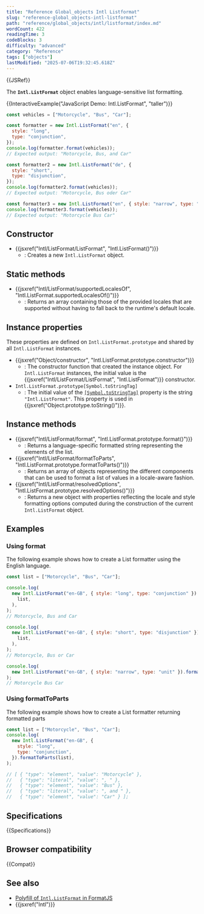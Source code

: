 ```yaml
---
title: "Reference Global_objects Intl Listformat"
slug: "reference-global_objects-intl-listformat"
path: "reference/global_objects/intl/listformat/index.md"
wordCount: 422
readingTime: 3
codeBlocks: 3
difficulty: "advanced"
category: "Reference"
tags: ["objects"]
lastModified: "2025-07-06T19:32:45.618Z"
---
```



{{JSRef}}

The **`Intl.ListFormat`** object enables language-sensitive list formatting.

{{InteractiveExample("JavaScript Demo: Intl.ListFormat", "taller")}}

```js interactive-example
const vehicles = ["Motorcycle", "Bus", "Car"];

const formatter = new Intl.ListFormat("en", {
  style: "long",
  type: "conjunction",
});
console.log(formatter.format(vehicles));
// Expected output: "Motorcycle, Bus, and Car"

const formatter2 = new Intl.ListFormat("de", {
  style: "short",
  type: "disjunction",
});
console.log(formatter2.format(vehicles));
// Expected output: "Motorcycle, Bus oder Car"

const formatter3 = new Intl.ListFormat("en", { style: "narrow", type: "unit" });
console.log(formatter3.format(vehicles));
// Expected output: "Motorcycle Bus Car"
```

## Constructor

- {{jsxref("Intl/ListFormat/ListFormat", "Intl.ListFormat()")}}
  - : Creates a new `Intl.ListFormat` object.

## Static methods

- {{jsxref("Intl/ListFormat/supportedLocalesOf", "Intl.ListFormat.supportedLocalesOf()")}}
  - : Returns an array containing those of the provided locales that are supported without having to fall back to the runtime's default locale.

## Instance properties

These properties are defined on `Intl.ListFormat.prototype` and shared by all `Intl.ListFormat` instances.

- {{jsxref("Object/constructor", "Intl.ListFormat.prototype.constructor")}}
  - : The constructor function that created the instance object. For `Intl.ListFormat` instances, the initial value is the {{jsxref("Intl/ListFormat/ListFormat", "Intl.ListFormat")}} constructor.
- `Intl.ListFormat.prototype[Symbol.toStringTag]`
  - : The initial value of the [`[Symbol.toStringTag]`](/en-US/docs/Web/JavaScript/Reference/Global_Objects/Symbol/toStringTag) property is the string `"Intl.ListFormat"`. This property is used in {{jsxref("Object.prototype.toString()")}}.

## Instance methods

- {{jsxref("Intl/ListFormat/format", "Intl.ListFormat.prototype.format()")}}
  - : Returns a language-specific formatted string representing the elements of the list.
- {{jsxref("Intl/ListFormat/formatToParts", "Intl.ListFormat.prototype.formatToParts()")}}
  - : Returns an array of objects representing the different components that can be used to format a list of values in a locale-aware fashion.
- {{jsxref("Intl/ListFormat/resolvedOptions", "Intl.ListFormat.prototype.resolvedOptions()")}}
  - : Returns a new object with properties reflecting the locale and style formatting options computed during the construction of the current `Intl.ListFormat` object.

## Examples

### Using format

The following example shows how to create a List formatter using the English language.

```js
const list = ["Motorcycle", "Bus", "Car"];

console.log(
  new Intl.ListFormat("en-GB", { style: "long", type: "conjunction" }).format(
    list,
  ),
);
// Motorcycle, Bus and Car

console.log(
  new Intl.ListFormat("en-GB", { style: "short", type: "disjunction" }).format(
    list,
  ),
);
// Motorcycle, Bus or Car

console.log(
  new Intl.ListFormat("en-GB", { style: "narrow", type: "unit" }).format(list),
);
// Motorcycle Bus Car
```

### Using formatToParts

The following example shows how to create a List formatter returning formatted parts

```js
const list = ["Motorcycle", "Bus", "Car"];
console.log(
  new Intl.ListFormat("en-GB", {
    style: "long",
    type: "conjunction",
  }).formatToParts(list),
);

// [ { "type": "element", "value": "Motorcycle" },
//   { "type": "literal", "value": ", " },
//   { "type": "element", "value": "Bus" },
//   { "type": "literal", "value": ", and " },
//   { "type": "element", "value": "Car" } ];
```

## Specifications

{{Specifications}}

## Browser compatibility

{{Compat}}

## See also

- [Polyfill of `Intl.ListFormat` in FormatJS](https://formatjs.github.io/docs/polyfills/intl-listformat/)
- {{jsxref("Intl")}}
